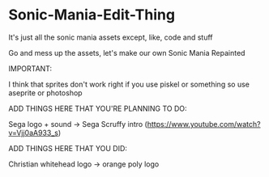 # Sonic-Mania-Edit-Thing
It's just all the sonic mania assets except, like, code and stuff

Go and mess up the assets, let's make our own Sonic Mania Repainted



IMPORTANT:

I think that sprites don't work right if you use piskel or something so use aseprite or photoshop



ADD THINGS HERE THAT YOU'RE PLANNING TO DO:

Sega logo + sound -> Sega Scruffy intro (https://www.youtube.com/watch?v=Vjj0aA933_s)



ADD THINGS HERE THAT YOU DID:

Christian whitehead logo -> orange poly logo
